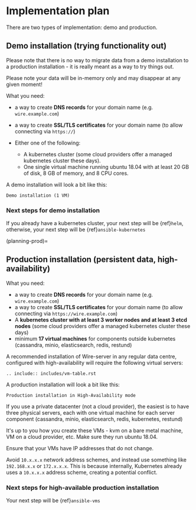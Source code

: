# Implementation plan

There are two types of implementation: demo and production.

## Demo installation (trying functionality out)

Please note that there is no way to migrate data from a demo
installation to a production installation - it is really meant as a way
to try things out.

Please note your data will be in-memory only and may disappear at any given moment!

What you need:

- a way to create **DNS records** for your domain name (e.g.
  `wire.example.com`)

- a way to create **SSL/TLS certificates** for your domain name (to allow
  connecting via `https://`)

- Either one of the following:

  - A kubernetes cluster (some cloud providers offer a managed
    kubernetes cluster these days).
  - One single virtual machine running ubuntu 18.04 with at least 20 GB of disk, 8 GB of memory, and 8 CPU cores.

A demo installation will look a bit like this:

```{figure} img/architecture-demo.png
Demo installation (1 VM)
```

### Next steps for demo installation

If you already have a kubernetes cluster, your next step will be {ref}`helm`, otherwise, your next step will be {ref}`ansible-kubernetes`

(planning-prod)=

## Production installation (persistent data, high-availability)

What you need:

- a way to create **DNS records** for your domain name (e.g. `wire.example.com`)
- a way to create **SSL/TLS certificates** for your domain name (to allow connecting via `https://wire.example.com`)
- A **kubernetes cluster with at least 3 worker nodes and at least 3 etcd nodes** (some cloud providers offer a managed kubernetes cluster these days)
- minimum **17 virtual machines** for components outside kubernetes (cassandra, minio, elasticsearch, redis, restund)

A recommended installation of Wire-server in any regular data centre,
configured with high-availability will require the following virtual
servers:

```{eval-rst}
.. include:: includes/vm-table.rst
```

A production installation will look a bit like this:

```{figure} img/architecture-server-ha.png
Production installation in High-Availability mode
```

If you use a private datacenter (not a cloud provider), the easiest is
to have three physical servers, each with one virtual machine for each
server component (cassandra, minio, elasticsearch, redis, kubernetes,
restund)

It's up to you how you create these VMs - kvm on a bare metal machine,
VM on a cloud provider, etc. Make sure they run ubuntu 18.04.

Ensure that your VMs have IP addresses that do not change.

Avoid `10.x.x.x` network address schemes, and instead use something like `192.168.x.x` or `172.x.x.x`. This is because internally, Kubernetes already uses a `10.x.x.x` address scheme, creating a potential conflict.

### Next steps for high-available production installation

Your next step will be {ref}`ansible-vms`

